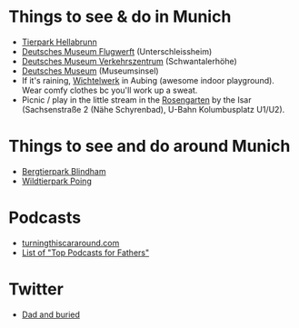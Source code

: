 # Things to see & do in Munich
* [Tierpark Hellabrunn](http://www.hellabrunn.de/en/)
* [Deutsches Museum Flugwerft](http://www.deutsches-museum.de/en/flugwerft/information/) (Unterschleissheim)
* [Deutsches Museum Verkehrszentrum](http://www.deutsches-museum.de/en/verkehrszentrum/information/) (Schwantalerhöhe)
* [Deutsches Museum](http://www.deutsches-museum.de/en/information) (Museumsinsel)
* If it's raining, [Wichtelwerk](http://www.wichtel-werk.de/) in Aubing (awesome indoor playground). Wear comfy clothes bc you'll work up a sweat.
* Picnic / play in the little stream in the [Rosengarten](http://www.sueddeutsche.de/muenchen/alternative-sehenswuerdigkeiten-wo-muenchen-noch-urig-ist-1.488877-3) by the Isar (Sachsenstraße 2 (Nähe Schyrenbad), U-Bahn Kolumbusplatz U1/U2). 

# Things to see and do around Munich
* [Bergtierpark Blindham](http://www.bergtierpark.de/)
* [Wildtierpark Poing](http://www.wildpark-poing.net/)

# Podcasts
* [turningthiscararound.com](http://turningthiscararound.com/)
* [List of "Top Podcasts for Fathers"](http://fatherhood.about.com/od/dadsblogs/tp/Top-Ten-Podcasts-for-Fathers.htm)

# Twitter
* [Dad and buried](http://twitter.com/dadandburied)
